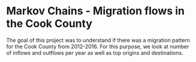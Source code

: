 # Markov Chains - Migration flows in the Cook County
The goal of this project was to understand if there was a migration pattern for the Cook County from 2012-2016. For this purpose, we look at number of inflows and outflows per year as well as top origins and destinations.
